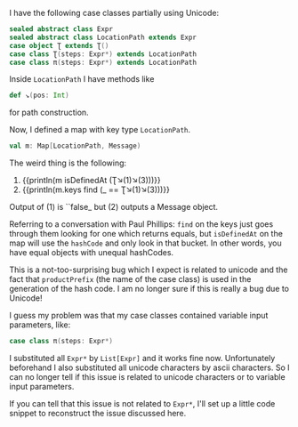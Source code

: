 I have the following case classes partially using Unicode:
```scala
sealed abstract class Expr
sealed abstract class LocationPath extends Expr
case object Ʈ extends Ʈ()
case class Ʈ(steps: Expr*) extends LocationPath
case class π(steps: Expr*) extends LocationPath
```
Inside `LocationPath` I have methods like
```scala
def ↘(pos: Int)
```
for path construction.

Now, I defined a map with key type `LocationPath`.
```scala
val m: Map[LocationPath, Message)
```
The weird thing is the following:

  1. {{println(m isDefinedAt (Ʈ↘(1)↘(3)))}}
  2. {{println(m.keys find (_ == Ʈ↘(1)↘(3)))}}

Output of (1) is ``false_ but (2) outputs a Message object.

Referring to a conversation with Paul Phillips:
`find` on the keys just goes through them looking for one which returns equals, but `isDefinedAt` on the map will use the `hashCode` and only look in that bucket.  In other words, you have equal objects with unequal hashCodes.

This is a not-too-surprising bug which I expect is related to unicode and the fact that `productPrefix` (the name of the case class) is used in the generation of the hash code.
I am no longer sure if this is really a bug due to Unicode!

I guess my problem was that my case classes contained variable input parameters, like:
```scala
case class π(steps: Expr*)
```

I substituted all `Expr*` by `List[Expr]` and it works fine now.  Unfortunately beforehand I also substituted all unicode characters by ascii characters.  So I can no longer tell if this issue is related to unicode characters or to variable input parameters.

If you can tell that this issue is not related to `Expr*`, I'll set up a little code snippet to reconstruct the issue discussed here.
